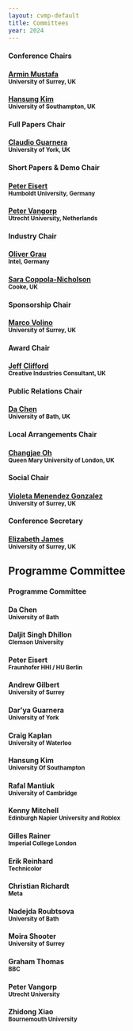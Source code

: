 ```yaml
---
layout: cvmp-default
title: Committees
year: 2024
---
```


<div class="col-12 col-sm-12 col-lg-12">

<div class="col-8 col-sm-6 col-lg-4">
    <div class="panel panel-default">
        <div class="panel-heading">
            <h4 class="panel-title">Conference Chairs</h4>
        </div>
        <div class="panel-body">
            <h4><a href="https://arminmustafa.github.io/" target="_blank">Armin Mustafa</a><br><small>University of Surrey, UK</small></h4>
            <h4><a href="http://www.3dkim.com/Eng/index.html?ckattempt=1" target="_blank">Hansung Kim</a><br><small>University of Southampton, UK</small></h4> 
        </div>
    </div>
</div>

<div class="clearfix visible-lg visible-md visible-sm"></div>

<div class="col-8 col-sm-6 col-lg-4">
    <div class="panel panel-default">
        <div class="panel-heading">
            <h4 class="panel-title">Full Papers Chair</h4>
        </div>
        <div class="panel-body">
            <h4><a href="https://sites.google.com/view/giuseppe-claudio-guarnera" target="_blank">Claudio Guarnera</a><br><small>University of York, UK</small></h4>
        </div>
    </div>
</div>

<div class="col-8 col-sm-6 col-lg-4">
    <div class="panel panel-default">
        <div class="panel-heading">
            <h4 class="panel-title">Short Papers &amp; Demo Chair</h4>
        </div>
        <div class="panel-body">
            <h4><a href="https://iphome.hhi.de/eisert/" target="_blank">Peter Eisert</a><br><small>Humboldt University, Germany</small></h4>
            <h4><a href="http://www.pvangorp.be/" target="_blank">Peter Vangorp</a><br><small>Utrecht University, Netherlands</small></h4> 
        </div>
    </div>
</div>

<div class="col-8 col-sm-6 col-lg-4">
    <div class="panel panel-default">
        <div class="panel-heading">
            <h4 class="panel-title">Industry Chair</h4>
        </div>
        <div class="panel-body">
            <h4><a href="http://www.megalithic-visions.org/oliver/" target="_blank">Oliver Grau</a><br><small>Intel, Germany</small></h4>
            <h4><a href="https://www.linkedin.com/in/saracoppolanicholson/" target="_blank">Sara Coppola-Nicholson</a><br><small>Cooke, UK</small></h4>
        </div>
    </div>
</div>

<div class="clearfix visible-lg visible-md visible-sm"></div>


<div class="col-8 col-sm-6 col-lg-4">
    <div class="panel panel-default">
        <div class="panel-heading">
            <h4 class="panel-title">Sponsorship Chair</h4>
        </div>
        <div class="panel-body">
            <h4><a href="https://marcovolino.github.io" target="_blank">Marco Volino</a><br><small>University of Surrey, UK</small></h4>
        </div>
    </div>
</div>

<div class="col-8 col-sm-6 col-lg-4">
    <div class="panel panel-default">
        <div class="panel-heading">
            <h4 class="panel-title">Award Chair</h4>
        </div>
        <div class="panel-body">
            <h4><a href="http://evastute.com/" target="_blank">Jeff Clifford</a><br><small>Creative Industries Consultant, UK</small></h4>
        </div>
    </div>
</div>

<div class="col-8 col-sm-6 col-lg-4">
    <div class="panel panel-default">
        <div class="panel-heading">
            <h4 class="panel-title">Public Relations Chair</h4>
        </div>
        <div class="panel-body">
            <h4><a href="https://dachen.net/" target="_blank">Da Chen</a><br><small>University of Bath, UK</small></h4>
        </div>
    </div>
</div>

<div class="col-8 col-sm-6 col-lg-4">
    <div class="panel panel-default">
        <div class="panel-heading">
            <h4 class="panel-title">Local Arrangements Chair</h4>
        </div>
        <div class="panel-body">
            <h4><a href="http://eecs.qmul.ac.uk/~coh/" target="_blank">Changjae Oh</a><br><small>Queen Mary University of London, UK</small></h4>
        </div>
    </div>
</div>

<div class="col-8 col-sm-6 col-lg-4">
    <div class="panel panel-default">
        <div class="panel-heading">
            <h4 class="panel-title">Social Chair</h4>
        </div>
        <div class="panel-body">
            <h4><a href="https://www.surrey.ac.uk/people/violeta-menendez-gonzalez" target="_blank">Violeta Menendez Gonzalez</a><br><small>University of Surrey, UK</small></h4>
        </div>
    </div>
</div>

<div class="col-8 col-sm-6 col-lg-4">
    <div class="panel panel-default">
        <div class="panel-heading">
            <h4 class="panel-title">Conference Secretary</h4>
        </div>
        <div class="panel-body">
            <h4><a href="https://www.surrey.ac.uk/people/elizabeth-eli-james" target="_blank">Elizabeth James</a><br><small>University of Surrey, UK</small></h4>
        </div>
    </div>
</div>

</div>

<h2>Programme Committee</h2>
<div class="col-12 col-sm-12 col-lg-12">
    <div class="panel panel-default">
        <div class="panel-heading">
            <h4 class="panel-title">Programme Committee</h4>
        </div>
        <div class="panel-body">
            <div class="col-4 col-sm-4 col-lg-4">
<h4>Da Chen<br><small>University of Bath</small></h4>
<h4>Daljit Singh Dhillon<br><small>Clemson University</small></h4>
<h4>Peter Eisert<br><small>Fraunhofer HHI / HU Berlin</small></h4>
<h4>Andrew Gilbert<br><small>University of Surrey</small></h4>
<h4>Dar'ya Guarnera<br><small>University of York</small></h4>
<h4>Craig Kaplan<br><small>University of Waterloo</small></h4>
            </div>
            <div class="col-4 col-sm-4 col-lg-4">
<h4>Hansung Kim<br><small>University Of Southampton</small></h4>
<h4>Rafal Mantiuk<br><small>University of Cambridge</small></h4>
<h4>Kenny Mitchell<br><small>Edinburgh Napier University and Roblox</small></h4>
<h4>Gilles Rainer<br><small>Imperial College London</small></h4>
<h4>Erik Reinhard<br><small>Technicolor</small></h4>
<h4>Christian Richardt<br><small>Meta</small></h4>
            </div>
            <div class="col-4 col-sm-4 col-lg-4">
<h4>Nadejda Roubtsova<br><small>University of Bath</small></h4>
<h4>Moira Shooter<br><small>University of Surrey</small></h4>
<h4>Graham Thomas<br><small>BBC</small></h4>
<h4>Peter Vangorp<br><small>Utrecht University</small></h4>
<h4>Zhidong Xiao<br><small>Bournemouth University</small></h4>
            </div>
        </div>
    </div>
</div>
